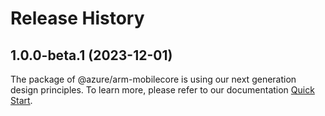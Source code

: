 # Release History
    
## 1.0.0-beta.1 (2023-12-01)

The package of @azure/arm-mobilecore is using our next generation design principles. To learn more, please refer to our documentation [Quick Start](https://aka.ms/js-track2-quickstart).
